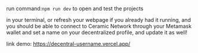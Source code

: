 run command:```npm run dev``` to open and test the projects

in your terminal, or refresh your webpage if you already had it running, and you should be able to connect to Ceramic Network through your Metamask wallet and set a name on your decentralized profile, and update it as well!

link demo: https://decentral-username.vercel.app/
